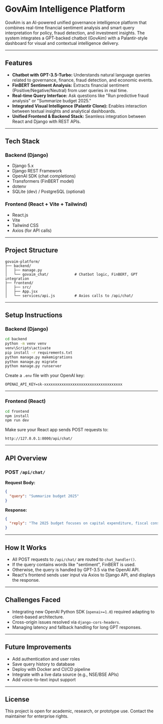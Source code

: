 # GovAim Intelligence Platform

GovAim is an AI-powered unified governance intelligence platform that combines real-time financial sentiment analysis and smart query interpretation for policy, fraud detection, and investment insights. The system integrates a GPT-backed chatbot (GovAim) with a Palantir-style dashboard for visual and contextual intelligence delivery.

---

## Features

- **Chatbot with GPT-3.5-Turbo:** Understands natural language queries related to governance, finance, fraud detection, and economic events.
- **FinBERT Sentiment Analysis:** Extracts financial sentiment (Positive/Negative/Neutral) from user queries in real time.
- **Real-time Query Interface:** Ask questions like "Run predictive fraud analysis" or "Summarize budget 2025."
- **Integrated Visual Intelligence (Palantir Clone):** Enables interaction between textual insights and analytical dashboards.
- **Unified Frontend & Backend Stack:** Seamless integration between React and Django with REST APIs.

---

## Tech Stack

### Backend (Django)
- Django 5.x
- Django REST Framework
- OpenAI SDK (chat completions)
- Transformers (FinBERT model)
- dotenv
- SQLite (dev) / PostgreSQL (optional)

### Frontend (React + Vite + Tailwind)
- React.js
- Vite
- Tailwind CSS
- Axios (for API calls)

---

## Project Structure

```
govaim-platform/
├── backend/
│   ├── manage.py
│   └── govaim_chat/            # Chatbot logic, FinBERT, GPT integration
├── frontend/
│   ├── src/
│   ├── App.jsx
│   └── services/api.js         # Axios calls to /api/chat/
```

---

## Setup Instructions

### Backend (Django)

```bash
cd backend
python -m venv venv
venv\Scripts\activate
pip install -r requirements.txt
python manage.py makemigrations
python manage.py migrate
python manage.py runserver
```

Create a `.env` file with your OpenAI key:
```
OPENAI_API_KEY=sk-xxxxxxxxxxxxxxxxxxxxxxxxxxxxxxxxxxxx
```

---

### Frontend (React)

```bash
cd frontend
npm install
npm run dev
```

Make sure your React app sends POST requests to:
```
http://127.0.0.1:8000/api/chat/
```

---

## API Overview

### POST `/api/chat/`
**Request Body:**
```json
{
  "query": "Summarize budget 2025"
}
```

**Response:**
```json
{
  "reply": "The 2025 budget focuses on capital expenditure, fiscal consolidation..."
}
```

---

## How It Works

- All POST requests to `/api/chat/` are routed to `chat_handler()`.
- If the query contains words like "sentiment", FinBERT is used.
- Otherwise, the query is handled by GPT-3.5 via the OpenAI API.
- React's frontend sends user input via Axios to Django API, and displays the response.

---

## Challenges Faced

- Integrating new OpenAI Python SDK (`openai>=1.0`) required adapting to client-based architecture.
- Cross-origin issues resolved via `django-cors-headers`.
- Managing latency and fallback handling for long GPT responses.

---

## Future Improvements

- Add authentication and user roles
- Save query history to database
- Deploy with Docker and CI/CD pipeline
- Integrate with a live data source (e.g., NSE/BSE APIs)
- Add voice-to-text input support

---

## License

This project is open for academic, research, or prototype use. Contact the maintainer for enterprise rights.
